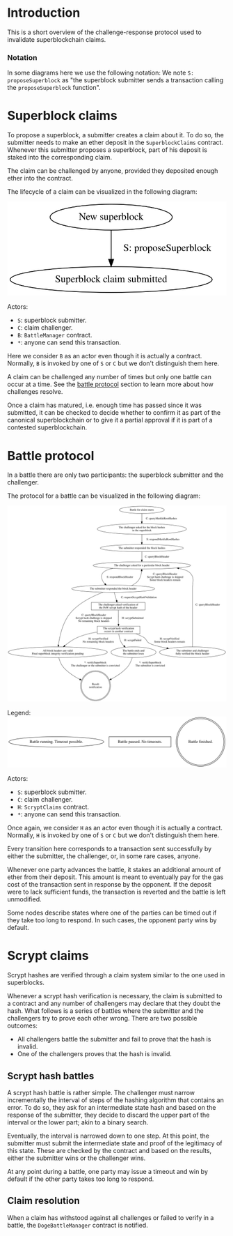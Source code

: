 # Introduction

This is a short overview of the challenge-response protocol used to invalidate superblockchain claims.

### Notation

In some diagrams here we use the following notation:
We note `S: proposeSuperblock` as "the superblock submitter sends a transaction calling the `proposeSuperblock` function".

# Superblock claims

To propose a superblock, a submitter creates a claim about it. To do so, the submitter needs to make an ether deposit in the `SuperblockClaims` contract. Whenever this submitter proposes a superblock, part of his deposit is staked into the corresponding claim.

The claim can be challenged by anyone, provided they deposited enough ether into the contract.

The lifecycle of a claim can be visualized in the following diagram:

![Superblock claim](./superblock-claims.svg)

Actors:
- `S`: superblock submitter.
- `C`: claim challenger.
- `B`: `BattleManager` contract.
- `*`: anyone can send this transaction.

Here we consider `B` as an actor even though it is actually a contract. Normally, `B` is invoked by one of `S` or `C` but we don't distinguish them here.

A claim can be challenged any number of times but only one battle can occur at a time. See the [battle protocol](#battle-protocol) section to learn more about how challenges resolve.

Once a claim has matured, i.e. enough time has passed since it was submitted, it can be checked to decide whether to confirm it as part of the canonical superblockchain or to give it a partial approval if it is part of a contested superblockchain.

# Battle protocol

In a battle there are only two participants: the superblock submitter and the challenger.

The protocol for a battle can be visualized in the following diagram:

![Battle protocol](./battle-states.svg)

Legend:
![Battle protocol legend for nodes](./battle-states-legend.svg)

Actors:
- `S`: superblock submitter.
- `C`: claim challenger.
- `H`: `ScryptClaims` contract.
- `*`: anyone can send this transaction.

Once again, we consider `H` as an actor even though it is actually a contract. Normally, `H` is invoked by one of `S` or `C` but we don't distinguish them here.

Every transition here corresponds to a transaction sent successfully by either the submitter, the challenger, or, in some rare cases, anyone.

Whenever one party advances the battle, it stakes an additional amount of ether from their deposit. This amount is meant to eventually pay for the gas cost of the transaction sent in response by the opponent. If the deposit were to lack sufficient funds, the transaction is reverted and the battle is left unmodified.

Some nodes describe states where one of the parties can be timed out if they take too long to respond. In such cases, the opponent party wins by default.


# Scrypt claims

Scrypt hashes are verified through a claim system similar to the one used in superblocks.

Whenever a scrypt hash verification is necessary, the claim is submitted to a contract and any number of challengers may declare that they doubt the hash. What follows is a series of battles where the submitter and the challengers try to prove each other wrong. There are two possible outcomes:
- All challengers battle the submitter and fail to prove that the hash is invalid.
- One of the challengers proves that the hash is invalid.

## Scrypt hash battles

A scrypt hash battle is rather simple. The challenger must narrow incrementally the interval of steps of the hashing algorithm that contains an error. To do so, they ask for an intermediate state hash and based on the response of the submitter, they decide to discard the upper part of the interval or the lower part; akin to a binary search.

Eventually, the interval is narrowed down to one step. At this point, the submitter must submit the intermediate state and proof of the legitimacy of this state. These are checked by the contract and based on the results, either the submitter wins or the challenger wins.

At any point during a battle, one party may issue a timeout and win by default if the other party takes too long to respond.

## Claim resolution

When a claim has withstood against all challenges or failed to verify in a battle, the `DogeBattleManager` contract is notified.

<!-- TODO: Add ScryptClaims and ScryptVerifier diagrams -->
